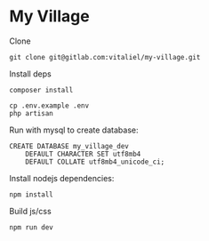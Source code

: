 # My Village

Clone

```
git clone git@gitlab.com:vitaliel/my-village.git
```

Install deps
```
composer install
```

```
cp .env.example .env
php artisan 
```

Run with mysql to create database:
```
CREATE DATABASE my_village_dev
    DEFAULT CHARACTER SET utf8mb4
    DEFAULT COLLATE utf8mb4_unicode_ci;
```

Install nodejs dependencies:
```
npm install
```

Build js/css
```
npm run dev
```
